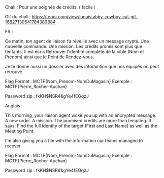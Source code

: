 
Chall :  Pour une poignée de crédits. ( facile )

Gif du chall : https://tenor.com/view/lunaistabby-cowboy-cat-gif-16827130641784389884

FR : 

Ce matin, ton agent de liaison t’a réveillé avec un message crypté. Une nouvelle commande. Une mission. Les crédits promis sont plus que tentants.
Il est écris Retrouver l’identité complète de la cible (Nom et Prénom) ainsi que le Point de Rendez-vous.

Je te donne aussi un dossier avec des inforamtion que nos équipes on peut retrouvé.

Flag Format : MCTF{Nom_Prenom-NomDuMagasin}
Exemple : MCTF{Pierre_Rocher-Auchan}

Password zip : fkKH$NSR4&gYe4fEGqzJ


Anglais : 

This morning, your liaison agent woke you up with an encrypted message. A new order. A mission. The promised credits are more than tempting.
It says: Find the full identity of the target (First and Last Name) as well as the Meeting Point.

I'm also giving you a file with the information our teams managed to recover.

Flag Format : MCTF{Nom_Prenom-NomDuMagasin}
Exemple : MCTF{Pierre_Rocher-Auchan}

Password zip : fkKH$NSR4&gYe4fEGqzJ